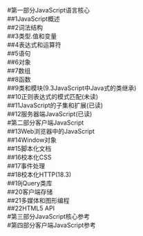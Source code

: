 #第一部分JavaScript语言核心<br>
##1JavaScript概述<br>
##2词法结构<br>
##3类型.值和变量<br>
##4表达式和运算符<br>
##5语句<br>
##6对象<br>
##7数组<br>
##8函数<br>
##9类和模块(9.3JavaScript中Java式的类继承)<br>
##10正则表达式的模式匹配(未读)<br>
##11JavaScript的子集和扩展(已读)<br>
##12服务器端JavaScript(已读)<br>
#第二部分客户端JavaScript<br>
##13Web浏览器中的JavaScript<br>
##14Window对象<br>
##15脚本化文档<br>
##16校本化CSS<br>
##17事件处理<br>
##18校本化HTTP(18.3)<br>
##19jQuery类库<br>
##20客户端存储<br>
##21多媒体和图形编程<br>
##22HTML5 API<br>
#第三部分JavaScript核心参考<br>
#第四部分客户端JavaScript参考<br>
